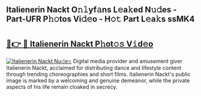 ## Italienerin Nackt O𝚗𝚕yf𝚊ns L𝚎a𝚔ed N𝚞𝚍es - Part-UFR P𝚑𝚘tos Vi𝚍𝚎o - H𝚘𝚝 Part L𝚎a𝚔s ssMK4

# <h2><a href="http://kfay28.oniu.top/?m=Italienerin+Nackt">🔗👉 🔴 Italienerin Nackt P𝚑ot𝚘𝚜 V𝚒d𝚎o</a></h2>

[![Italienerin Nackt Nu𝚍e𝚜](https://i.imgur.com/0qMVB7G.gif)](http://kfay28.oniu.top/?m=Italienerin+Nackt)
Digital media provider and amusement giver Italienerin Nackt, acclaimed for distributing dance and lifestyle content through trending choreographies and short films. Italienerin Nackt's public image is marked by a welcoming and genuine demeanor, while the private aspects of his life remain cloaked in secrecy.  
